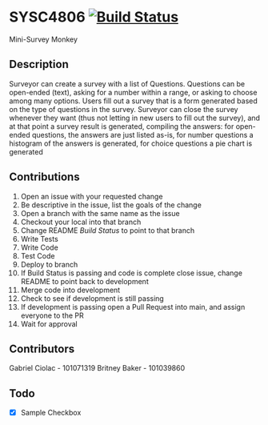 # SYSC4806 [![Build Status](https://travis-ci.com/GabrielCiolac/SYSC4806.svg?branch=add-britney-to-readme)](https://travis-ci.com/GabrielCiolac/SYSC4806)
Mini-Survey Monkey

## Description
Surveyor can create a survey with a list of Questions. Questions can be open-ended (text), asking for a number within a
range, or asking to choose among many options.  Users fill out a survey that is a form generated based on the type of 
questions in the survey. Surveyor can close the survey whenever they want
(thus not letting in new users to fill out the survey), and at that point a survey result is generated, compiling the
answers: for open-ended questions, the answers are just listed as-is, for number questions a histogram of the answers is
generated, for choice questions a pie chart is generated

## Contributions
1. Open an issue with your requested change
2. Be descriptive in the issue, list the goals of the change
3. Open a branch with the same name as the issue
4. Checkout your local into that branch
5. Change README *Build Status* to point to that branch
6. Write Tests
7. Write Code
8. Test Code
9. Deploy to branch
10. If Build Status is passing and code is complete close issue, change README to point back to development
11. Merge code into development
12. Check to see if development is still passing
13. If development is passing open a Pull Request into main, and assign everyone to the PR
14. Wait for approval

## Contributors
Gabriel Ciolac - 101071319
Britney Baker - 101039860
## Todo

- [x] Sample Checkbox